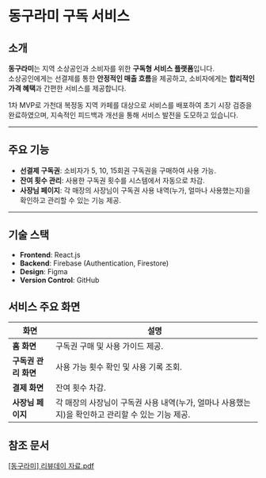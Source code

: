 # 동구라미 구독 서비스

## 소개
**동구라미**는 지역 소상공인과 소비자를 위한 **구독형 서비스 플랫폼**입니다.  
소상공인에게는 선결제를 통한 **안정적인 매출 흐름**을 제공하고, 소비자에게는 **합리적인 가격 혜택**과 간편한 서비스를 제공합니다.

1차 MVP로 가천대 복정동 지역 카페를 대상으로 서비스를 배포하여 초기 시장 검증을 완료하였으며, 지속적인 피드백과 개선을 통해 서비스 발전을 도모하고 있습니다.

---

## 주요 기능
- **선결제 구독권**: 소비자가 5, 10, 15회권 구독권을 구매하여 사용 가능.
- **잔여 횟수 관리**: 사용한 구독권 횟수를 시스템에서 자동으로 차감.
- **사장님 페이지**: 각 매장의 사장님이 구독권 사용 내역(누가, 얼마나 사용했는지)을 확인하고 관리할 수 있는 기능 제공.

---

## 기술 스택
- **Frontend**: React.js
- **Backend**: Firebase (Authentication, Firestore)
- **Design**: Figma
- **Version Control**: GitHub


## 서비스 주요 화면
| **화면**           | **설명**                                                    |
|--------------------|-----------------------------------------------------------|
| **홈 화면**         | 구독권 구매 및 사용 가이드 제공.                                       |
| **구독권 관리 화면** | 사용 가능 횟수 확인 및 사용 기록 조회.                                   |
| **결제 화면**       | 잔여 횟수 차감.                                                 |
| **사장님 페이지**    | 각 매장의 사장님이 구독권 사용 내역(누가, 얼마나 사용했는지)을 확인하고 관리할 수 있는 기능 제공. |

## 참조 문서
[[동구라미] 리뷰데이 자료.pdf](../../../Downloads/%5B%EB%8F%99%EA%B5%AC%EB%9D%BC%EB%AF%B8%5D%20%EB%A6%AC%EB%B7%B0%EB%8D%B0%EC%9D%B4%20%EC%9E%90%EB%A3%8C.pdf)